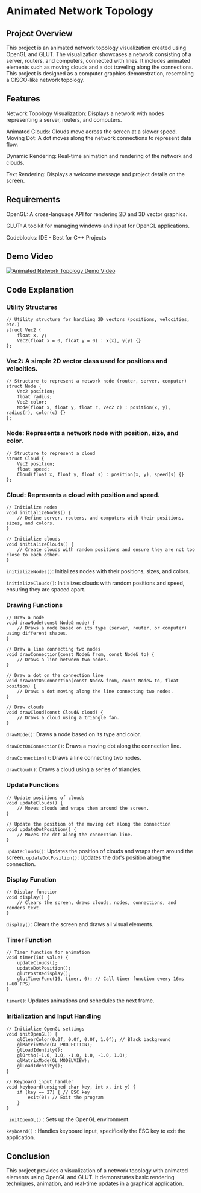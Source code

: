 # Animated Network Topology

## Project Overview
This project is an animated network topology visualization created using OpenGL and GLUT. The visualization showcases a network consisting of a server, routers, and computers, connected with lines. It includes animated elements such as moving clouds and a dot traveling along the connections. This project is designed as a computer graphics demonstration, resembling a CISCO-like network topology.

## Features
Network Topology Visualization: Displays a network with nodes representing a server, routers, and computers.

Animated Clouds: Clouds move across the screen at a slower speed.
Moving Dot: A dot moves along the network connections to represent data flow.

Dynamic Rendering: Real-time animation and rendering of the network and clouds.

Text Rendering: Displays a welcome message and project details on the screen.
## Requirements
OpenGL: A cross-language API for rendering 2D and 3D vector graphics.

GLUT: A toolkit for managing windows and input for OpenGL applications.

Codeblocks: IDE - Best for C++ Projects
## Demo Video

[![Animated Network Topology Demo Video](https://img.youtube.com/vi/nRyuX68z6-0/0.jpg)](https://youtu.be/nRyuX68z6-0)

## Code Explanation
### Utility Structures

```
// Utility structure for handling 2D vectors (positions, velocities, etc.)
struct Vec2 {
    float x, y;
    Vec2(float x = 0, float y = 0) : x(x), y(y) {}
};
```
### Vec2: A simple 2D vector class used for positions and velocities.

```
// Structure to represent a network node (router, server, computer)
struct Node {
    Vec2 position;
    float radius;
    Vec2 color;
    Node(float x, float y, float r, Vec2 c) : position(x, y), radius(r), color(c) {}
};

```
### Node: Represents a network node with position, size, and color.
```
// Structure to represent a cloud
struct Cloud {
    Vec2 position;
    float speed;
    Cloud(float x, float y, float s) : position(x, y), speed(s) {}
};
```
### Cloud: Represents a cloud with position and speed.
```
// Initialize nodes
void initializeNodes() {
    // Define server, routers, and computers with their positions, sizes, and colors.
}

// Initialize clouds
void initializeClouds() {
    // Create clouds with random positions and ensure they are not too close to each other.
}
```
```initializeNodes()```: Initializes nodes with their positions, sizes, and colors.

```initializeClouds()```: Initializes clouds with random positions and speed, ensuring they are spaced apart.

### Drawing Functions
```
// Draw a node
void drawNode(const Node& node) {
    // Draws a node based on its type (server, router, or computer) using different shapes.
}

// Draw a line connecting two nodes
void drawConnection(const Node& from, const Node& to) {
    // Draws a line between two nodes.
}

// Draw a dot on the connection line
void drawDotOnConnection(const Node& from, const Node& to, float position) {
    // Draws a dot moving along the line connecting two nodes.
}

// Draw clouds
void drawCloud(const Cloud& cloud) {
    // Draws a cloud using a triangle fan.
}

```
```drawNode()```: Draws a node based on its type and color.

```drawDotOnConnection()```: Draws a moving dot along the connection line.

```drawConnection()```: Draws a line connecting two nodes.

```drawCloud()```: Draws a cloud using a series of triangles.


### Update Functions

```
// Update positions of clouds
void updateClouds() {
    // Moves clouds and wraps them around the screen.
}

// Update the position of the moving dot along the connection
void updateDotPosition() {
    // Moves the dot along the connection line.
}
```
```updateClouds()```: Updates the position of clouds and wraps them around the screen.
```updateDotPosition()```: Updates the dot's position along the connection.

### Display Function
```
// Display function
void display() {
    // Clears the screen, draws clouds, nodes, connections, and renders text.
}
```
```display()```: Clears the screen and draws all visual elements.

### Timer Function
```
// Timer function for animation
void timer(int value) {
    updateClouds();
    updateDotPosition();
    glutPostRedisplay();
    glutTimerFunc(16, timer, 0); // Call timer function every 16ms (~60 FPS)
}
```
```timer()```: Updates animations and schedules the next frame.

### Initialization and Input Handling

```
// Initialize OpenGL settings
void initOpenGL() {
    glClearColor(0.0f, 0.0f, 0.0f, 1.0f); // Black background
    glMatrixMode(GL_PROJECTION);
    glLoadIdentity();
    glOrtho(-1.0, 1.0, -1.0, 1.0, -1.0, 1.0);
    glMatrixMode(GL_MODELVIEW);
    glLoadIdentity();
}

// Keyboard input handler
void keyboard(unsigned char key, int x, int y) {
    if (key == 27) { // ESC key
        exit(0); // Exit the program
    }
}
```

``` initOpenGL()``` : Sets up the OpenGL environment.

``` keyboard() ``` : Handles keyboard input, specifically the ESC key to exit the application.

## Conclusion
This project provides a visualization of a network topology with animated elements using OpenGL and GLUT. It demonstrates basic rendering techniques, animation, and real-time updates in a graphical application.